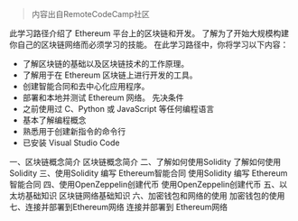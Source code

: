 > 内容出自RemoteCodeCamp社区

此学习路径介绍了 Ethereum 平台上的区块链和开发。 了解为了开始大规模构建你自己的区块链网络而必须学习的技能。
在此学习路径中，你将学习以下内容：
- 了解区块链的基础以及区块链技术的工作原理。
- 了解用于在 Ethereum 区块链上进行开发的工具。
- 创建智能合同和去中心化应用程序。
- 部署和本地并测试 Ethereum 网络。
先决条件
- 之前使用过 C、Python 或 JavaScript 等任何编程语言
- 基本了解编程概念
- 熟悉用于创建新指令的命令行
- 已安装 Visual Studio Code

一、区块链概念简介
区块链概念简介
二、了解如何使用Solidity
了解如何使用Solidity
三、使用Solidity 编写 Ethereum智能合同
使用Solidity 编写 Ethereum智能合同
四、使用OpenZeppelin创建代币
使用OpenZeppelin创建代币
五、以太坊基础知识
区块链网络基础知识
六、加密钱包和网络的使用
加密钱包的使用
七、连接并部署到Ethereum网络
连接并部署到 Ethereum网络